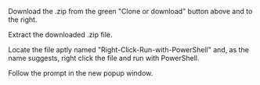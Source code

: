 Download the .zip from the green "Clone or download" button above and to the right.

Extract the downloaded .zip file.

Locate the file aptly named "Right-Click-Run-with-PowerShell" and, as the name suggests, right click the file and run with PowerShell.

Follow the prompt in the new popup window.
